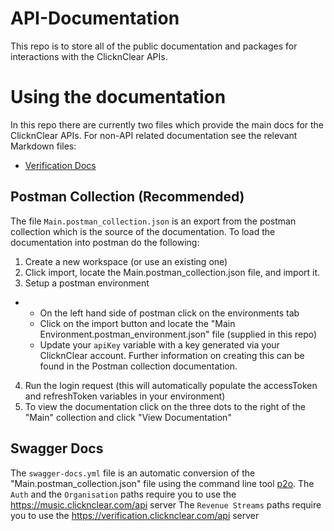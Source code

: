 # API-Documentation
This repo is to store all of the public documentation and packages for interactions with the ClicknClear APIs.

# Using the documentation
In this repo there are currently two files which provide the main docs for the ClicknClear APIs. For non-API related documentation see the relevant Markdown files:
- [Verification Docs](./docs/verification/Verification.md)

## Postman Collection (Recommended)
The file `Main.postman_collection.json` is an export from the postman collection which is the source of the documentation.
To load the documentation into postman do the following:
1) Create a new workspace (or use an existing one)
2) Click import, locate the Main.postman_collection.json file, and import it.
3) Setup a postman environment
 - - On the left hand side of postman click on the   environments tab
    - Click on the import button and locate the "Main Environment.postman_environment.json" file (supplied in this repo)
    -  Update your `apiKey` variable with a key generated via your ClicknClear account. Further information on creating this can be found in the Postman collection documentation.
4) Run the login request (this will automatically populate the accessToken and refreshToken variables in your environment)
5) To view the documentation click on the three dots to the right of the "Main" collection and click "View Documentation"

## Swagger Docs
The `swagger-docs.yml` file is an automatic conversion of the "Main.postman_collection.json" file using the command line tool [p2o](https://joolfe.github.io/postman-to-openapi/).
The `Auth` and the `Organisation` paths require you to use the https://music.clicknclear.com/api server
The `Revenue Streams` paths require you to use the https://verification.clicknclear.com/api server
